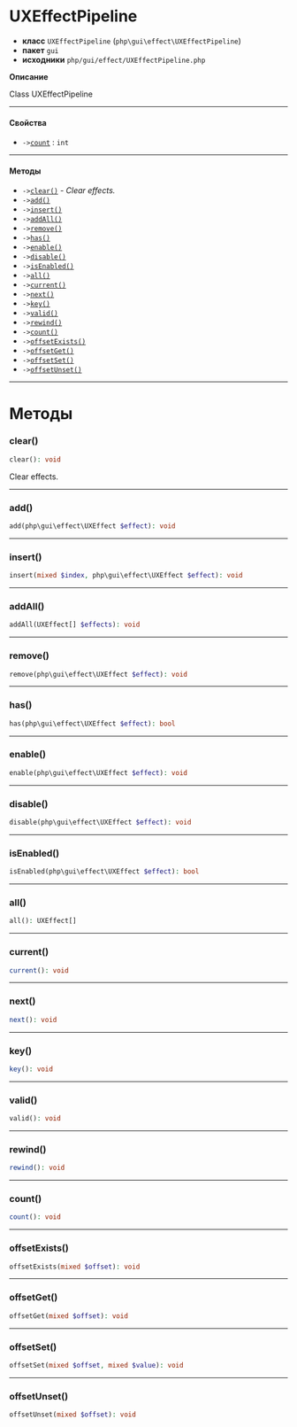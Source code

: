 # UXEffectPipeline

- **класс** `UXEffectPipeline` (`php\gui\effect\UXEffectPipeline`)
- **пакет** `gui`
- **исходники** `php/gui/effect/UXEffectPipeline.php`

**Описание**

Class UXEffectPipeline

---

#### Свойства

- `->`[`count`](#prop-count) : `int`

---

#### Методы

- `->`[`clear()`](#method-clear) - _Clear effects._
- `->`[`add()`](#method-add)
- `->`[`insert()`](#method-insert)
- `->`[`addAll()`](#method-addall)
- `->`[`remove()`](#method-remove)
- `->`[`has()`](#method-has)
- `->`[`enable()`](#method-enable)
- `->`[`disable()`](#method-disable)
- `->`[`isEnabled()`](#method-isenabled)
- `->`[`all()`](#method-all)
- `->`[`current()`](#method-current)
- `->`[`next()`](#method-next)
- `->`[`key()`](#method-key)
- `->`[`valid()`](#method-valid)
- `->`[`rewind()`](#method-rewind)
- `->`[`count()`](#method-count)
- `->`[`offsetExists()`](#method-offsetexists)
- `->`[`offsetGet()`](#method-offsetget)
- `->`[`offsetSet()`](#method-offsetset)
- `->`[`offsetUnset()`](#method-offsetunset)

---
# Методы

<a name="method-clear"></a>

### clear()
```php
clear(): void
```
Clear effects.

---

<a name="method-add"></a>

### add()
```php
add(php\gui\effect\UXEffect $effect): void
```

---

<a name="method-insert"></a>

### insert()
```php
insert(mixed $index, php\gui\effect\UXEffect $effect): void
```

---

<a name="method-addall"></a>

### addAll()
```php
addAll(UXEffect[] $effects): void
```

---

<a name="method-remove"></a>

### remove()
```php
remove(php\gui\effect\UXEffect $effect): void
```

---

<a name="method-has"></a>

### has()
```php
has(php\gui\effect\UXEffect $effect): bool
```

---

<a name="method-enable"></a>

### enable()
```php
enable(php\gui\effect\UXEffect $effect): void
```

---

<a name="method-disable"></a>

### disable()
```php
disable(php\gui\effect\UXEffect $effect): void
```

---

<a name="method-isenabled"></a>

### isEnabled()
```php
isEnabled(php\gui\effect\UXEffect $effect): bool
```

---

<a name="method-all"></a>

### all()
```php
all(): UXEffect[]
```

---

<a name="method-current"></a>

### current()
```php
current(): void
```

---

<a name="method-next"></a>

### next()
```php
next(): void
```

---

<a name="method-key"></a>

### key()
```php
key(): void
```

---

<a name="method-valid"></a>

### valid()
```php
valid(): void
```

---

<a name="method-rewind"></a>

### rewind()
```php
rewind(): void
```

---

<a name="method-count"></a>

### count()
```php
count(): void
```

---

<a name="method-offsetexists"></a>

### offsetExists()
```php
offsetExists(mixed $offset): void
```

---

<a name="method-offsetget"></a>

### offsetGet()
```php
offsetGet(mixed $offset): void
```

---

<a name="method-offsetset"></a>

### offsetSet()
```php
offsetSet(mixed $offset, mixed $value): void
```

---

<a name="method-offsetunset"></a>

### offsetUnset()
```php
offsetUnset(mixed $offset): void
```